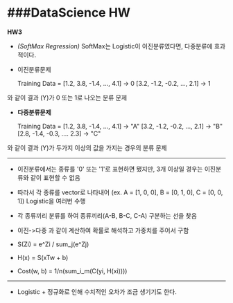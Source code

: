 ###DataScience HW
===

**__HW3__**

* _(SoftMax Regression)_ SoftMax는 Logistic이 이진분류였다면, 다중분류에 효과적이다.

* 이진분류문제 


	Training Data = [1.2, 3.8, -1.4, ..., 4.1] -> 0
	         [3.2, -1.2, -0.2, ..., 2.1] -> 1

와 같이 결과 (Y)가 0 또는 1로 나오는 분류 문제

* __다중분류문제__


	Training Data = [1.2, 3.8, -1.4, ..., 4.1] -> "A"
	         [3.2, -1.2, -0.2, ..., 2.1] -> "B"
	         [2.8, -1.4, -0.3, .... 2.3] -> "C"


와 같이 결과 (Y)가 두가지 이상의 값을 가지는 경우의 분류 문제


---

* 이진분류에서는 종류를 '0' 또는 '1'로 표현하면 됐지만, 3개 이상일 경우는 이진분류와 같이 표현할 수 없음

* 따라서 각 종류를 vector로 나타내어 (ex. A = [1, 0, 0], B = [0, 1, 0], C = [0, 0, 1]) Logistic을 여러번 수행

* 각 종류끼리 분류를 하여 종류끼리(A-B, B-C, C-A) 구분하는 선을 찾음

* 이진->다중 과 같이 계산하여 확률로 해석하고 가중치를 주어서 구함

* S(Zi) = e^Zi / sum_j(e^Zj)

* H(x) = S(xTw + b)

* Cost(w, b) = 1/n(sum_i_m(C(yi, H(xi))))

---

* Logistic + 정규화로 인해 수치적인 오차가 조금 생기기도 한다.